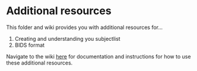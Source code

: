 # Additional resources

This folder and wiki provides you with additional resources for...

1. Creating and understanding you subjectlist
2. BIDS format

Navigate to the wiki [here](https://github.com/w-decker/DevERP-Simplified/wiki) for documentation and instructions for how to use these additional resources.

